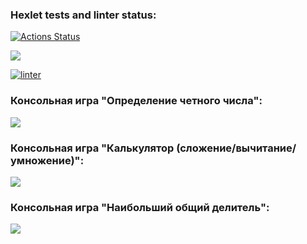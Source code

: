 ### Hexlet tests and linter status:
[![Actions Status](https://github.com/jennysgod/frontend-project-lvl1/workflows/hexlet-check/badge.svg)](https://github.com/jennysgod/frontend-project-lvl1/actions)

<a href="https://codeclimate.com/github/jennysgod/frontend-project-lvl1/maintainability"><img src="https://api.codeclimate.com/v1/badges/fa93e729ffeb2eb79260/maintainability" /></a>

[![linter](https://github.com/jennysgod/frontend-project-lvl1/actions/workflows/linter.yml/badge.svg)](https://github.com/jennysgod/frontend-project-lvl1/actions/workflows/linter.yml)

### Консольная игра "Определение четного числа":
<a href="https://asciinema.org/a/UDpprhAEZWur8ZKyQWImi7PpT" target="_blank"><img src="https://asciinema.org/a/UDpprhAEZWur8ZKyQWImi7PpT.svg" /></a>

### Консольная игра "Калькулятор (сложение/вычитание/умножение)":
<a href="https://asciinema.org/a/466984" target="_blank"><img src="https://asciinema.org/a/466984.svg" /></a>

### Консольная игра "Наибольший общий делитель":
<a href="https://asciinema.org/a/467502" target="_blank"><img src="https://asciinema.org/a/467502.svg" /></a>